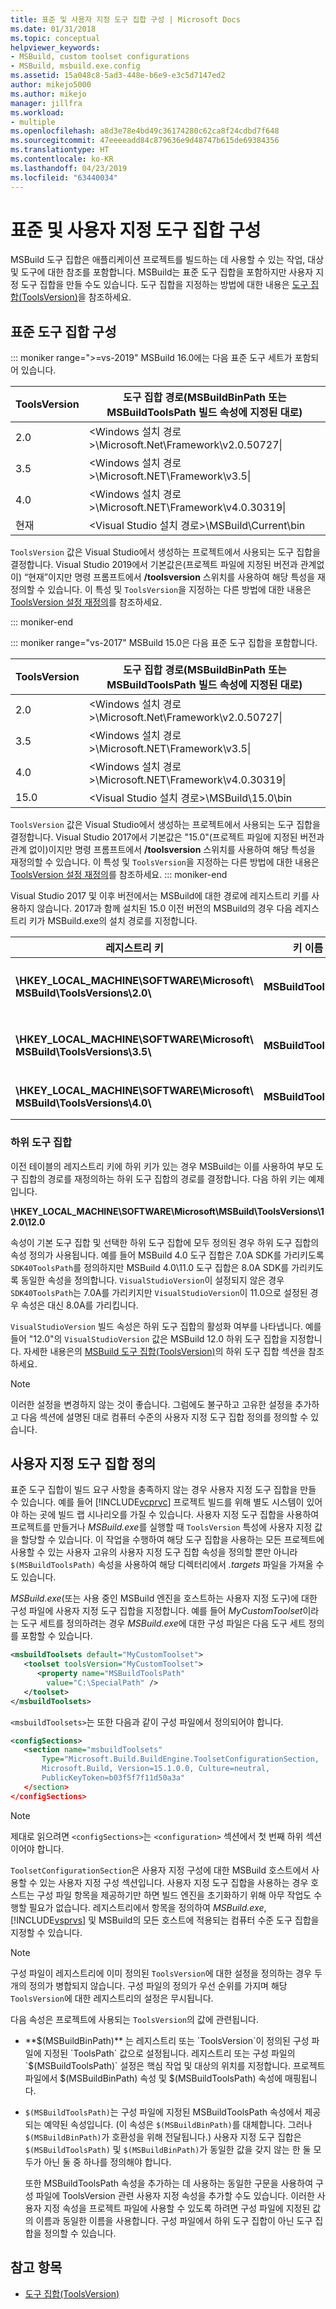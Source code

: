 ```yaml
---
title: 표준 및 사용자 지정 도구 집합 구성 | Microsoft Docs
ms.date: 01/31/2018
ms.topic: conceptual
helpviewer_keywords:
- MSBuild, custom toolset configurations
- MSBuild, msbuild.exe.config
ms.assetid: 15a048c8-5ad3-448e-b6e9-e3c5d7147ed2
author: mikejo5000
ms.author: mikejo
manager: jillfra
ms.workload:
- multiple
ms.openlocfilehash: a8d3e78e4bd49c36174280c62ca8f24cdbd7f648
ms.sourcegitcommit: 47eeeeadd84c879636e9d48747b615de69384356
ms.translationtype: HT
ms.contentlocale: ko-KR
ms.lasthandoff: 04/23/2019
ms.locfileid: "63440034"
---
```

# <a name="standard-and-custom-toolset-configurations"></a>표준 및 사용자 지정 도구 집합 구성
MSBuild 도구 집합은 애플리케이션 프로젝트를 빌드하는 데 사용할 수 있는 작업, 대상 및 도구에 대한 참조를 포함합니다. MSBuild는 표준 도구 집합을 포함하지만 사용자 지정 도구 집합을 만들 수도 있습니다. 도구 집합을 지정하는 방법에 대한 내용은 [도구 집합(ToolsVersion)](../msbuild/msbuild-toolset-toolsversion.md)을 참조하세요.

## <a name="standard-toolset-configurations"></a>표준 도구 집합 구성

::: moniker range=">=vs-2019"
 MSBuild 16.0에는 다음 표준 도구 세트가 포함되어 있습니다.

|ToolsVersion|도구 집합 경로(MSBuildBinPath 또는 MSBuildToolsPath 빌드 속성에 지정된 대로)|
|------------------| - |
|2.0|\<Windows 설치 경로>\Microsoft.Net\Framework\v2.0.50727\\|
|3.5|\<Windows 설치 경로>\Microsoft.NET\Framework\v3.5\\|
|4.0|\<Windows 설치 경로>\Microsoft.NET\Framework\v4.0.30319\\|
|현재|\<Visual Studio 설치 경로>\MSBuild\Current\bin|

 `ToolsVersion` 값은 Visual Studio에서 생성하는 프로젝트에서 사용되는 도구 집합을 결정합니다. Visual Studio 2019에서 기본값은(프로젝트 파일에 지정된 버전과 관계없이) “현재”이지만 명령 프롬프트에서 **/toolsversion** 스위치를 사용하여 해당 특성을 재정의할 수 있습니다. 이 특성 및 `ToolsVersion`을 지정하는 다른 방법에 대한 내용은 [ToolsVersion 설정 재정의](../msbuild/overriding-toolsversion-settings.md)를 참조하세요.

 ::: moniker-end

::: moniker range="vs-2017"
 MSBuild 15.0은 다음 표준 도구 집합을 포함합니다.

|ToolsVersion|도구 집합 경로(MSBuildBinPath 또는 MSBuildToolsPath 빌드 속성에 지정된 대로)|
|------------------| - |
|2.0|\<Windows 설치 경로>\Microsoft.Net\Framework\v2.0.50727\\|
|3.5|\<Windows 설치 경로>\Microsoft.NET\Framework\v3.5\\|
|4.0|\<Windows 설치 경로>\Microsoft.NET\Framework\v4.0.30319\\|
|15.0|\<Visual Studio 설치 경로>\MSBuild\15.0\bin|

 `ToolsVersion` 값은 Visual Studio에서 생성하는 프로젝트에서 사용되는 도구 집합을 결정합니다. Visual Studio 2017에서 기본값은 "15.0"(프로젝트 파일에 지정된 버전과 관계 없이)이지만 명령 프롬프트에서 **/toolsversion** 스위치를 사용하여 해당 특성을 재정의할 수 있습니다. 이 특성 및 `ToolsVersion`을 지정하는 다른 방법에 대한 내용은 [ToolsVersion 설정 재정의](../msbuild/overriding-toolsversion-settings.md)를 참조하세요.
 ::: moniker-end

Visual Studio 2017 및 이후 버전에서는 MSBuild에 대한 경로에 레지스트리 키를 사용하지 않습니다. 2017과 함께 설치된 15.0 이전 버전의 MSBuild의 경우 다음 레지스트리 키가 MSBuild.exe의 설치 경로를 지정합니다.

|레지스트리 키|키 이름|문자열 키 값|
|------------------|--------------|----------------------|
|**\HKEY_LOCAL_MACHINE\SOFTWARE\Microsoft\ MSBuild\ToolsVersions\2.0\\** |**MSBuildToolsPath**|**.NET Framework 2.0 설치 경로**|
|**\HKEY_LOCAL_MACHINE\SOFTWARE\Microsoft\ MSBuild\ToolsVersions\3.5\\** |**MSBuildToolsPath**|**.NET Framework 3.5 설치 경로**|
|**\HKEY_LOCAL_MACHINE\SOFTWARE\Microsoft\ MSBuild\ToolsVersions\4.0\\** |**MSBuildToolsPath**|**.NET Framework 4 설치 경로**|

### <a name="sub-toolsets"></a>하위 도구 집합
 이전 테이블의 레지스트리 키에 하위 키가 있는 경우 MSBuild는 이를 사용하여 부모 도구 집합의 경로를 재정의하는 하위 도구 집합의 경로를 결정합니다. 다음 하위 키는 예제입니다.

 **\HKEY_LOCAL_MACHINE\SOFTWARE\Microsoft\MSBuild\ToolsVersions\12.0\12.0**

 속성이 기본 도구 집합 및 선택한 하위 도구 집합에 모두 정의된 경우 하위 도구 집합의 속성 정의가 사용됩니다. 예를 들어 MSBuild 4.0 도구 집합은 7.0A SDK를 가리키도록 `SDK40ToolsPath`를 정의하지만 MSBuild 4.0\11.0 도구 집합은 8.0A SDK를 가리키도록 동일한 속성을 정의합니다. `VisualStudioVersion`이 설정되지 않은 경우 `SDK40ToolsPath`는 7.0A를 가리키지만 `VisualStudioVersion`이 11.0으로 설정된 경우 속성은 대신 8.0A를 가리킵니다.

 `VisualStudioVersion` 빌드 속성은 하위 도구 집합의 활성화 여부를 나타냅니다. 예를 들어 "12.0"의 `VisualStudioVersion` 값은 MSBuild 12.0 하위 도구 집합을 지정합니다. 자세한 내용은의 [MSBuild 도구 집합(ToolsVersion)](../msbuild/msbuild-toolset-toolsversion.md)의 하위 도구 집합 섹션을 참조하세요.

> [!NOTE]
> 이러한 설정을 변경하지 않는 것이 좋습니다. 그럼에도 불구하고 고유한 설정을 추가하고 다음 섹션에 설명된 대로 컴퓨터 수준의 사용자 지정 도구 집합 정의를 정의할 수 있습니다.

## <a name="custom-toolset-definitions"></a>사용자 지정 도구 집합 정의
 표준 도구 집합이 빌드 요구 사항을 충족하지 않는 경우 사용자 지정 도구 집합을 만들 수 있습니다. 예를 들어 [!INCLUDE[vcprvc](../code-quality/includes/vcprvc_md.md)] 프로젝트 빌드를 위해 별도 시스템이 있어야 하는 곳에 빌드 랩 시나리오를 가질 수 있습니다. 사용자 지정 도구 집합을 사용하여 프로젝트를 만들거나 *MSBuild.exe*를 실행할 때 `ToolsVersion` 특성에 사용자 지정 값을 할당할 수 있습니다. 이 작업을 수행하여 해당 도구 집합을 사용하는 모든 프로젝트에 사용할 수 있는 사용자 고유의 사용자 지정 도구 집합 속성을 정의할 뿐만 아니라 `$(MSBuildToolsPath)` 속성을 사용하여 해당 디렉터리에서 *.targets* 파일을 가져올 수도 있습니다.

 *MSBuild.exe*(또는 사용 중인 MSBuild 엔진을 호스트하는 사용자 지정 도구)에 대한 구성 파일에 사용자 지정 도구 집합을 지정합니다. 예를 들어 *MyCustomToolset*이라는 도구 세트를 정의하려는 경우 *MSBuild.exe*에 대한 구성 파일은 다음 도구 세트 정의를 포함할 수 있습니다.

```xml
<msbuildToolsets default="MyCustomToolset">
   <toolset toolsVersion="MyCustomToolset">
      <property name="MSBuildToolsPath"
        value="C:\SpecialPath" />
   </toolset>
</msbuildToolsets>
```

 `<msbuildToolsets>`는 또한 다음과 같이 구성 파일에서 정의되어야 합니다.

```xml
<configSections>
   <section name="msbuildToolsets"
       Type="Microsoft.Build.BuildEngine.ToolsetConfigurationSection,
       Microsoft.Build, Version=15.1.0.0, Culture=neutral,
       PublicKeyToken=b03f5f7f11d50a3a"
   </section>
</configSections>
```

> [!NOTE]
> 제대로 읽으려면 `<configSections>`는 `<configuration>` 섹션에서 첫 번째 하위 섹션이어야 합니다.

 `ToolsetConfigurationSection`은 사용자 지정 구성에 대한 MSBuild 호스트에서 사용할 수 있는 사용자 지정 구성 섹션입니다. 사용자 지정 도구 집합을 사용하는 경우 호스트는 구성 파일 항목을 제공하기만 하면 빌드 엔진을 초기화하기 위해 아무 작업도 수행할 필요가 없습니다. 레지스트리에서 항목을 정의하여 *MSBuild.exe*, [!INCLUDE[vsprvs](../code-quality/includes/vsprvs_md.md)] 및 MSBuild의 모든 호스트에 적용되는 컴퓨터 수준 도구 집합을 지정할 수 있습니다.

> [!NOTE]
> 구성 파일이 레지스트리에 이미 정의된 `ToolsVersion`에 대한 설정을 정의하는 경우 두 개의 정의가 병합되지 않습니다. 구성 파일의 정의가 우선 순위를 가지며 해당 `ToolsVersion`에 대한 레지스트리의 설정은 무시됩니다.

 다음 속성은 프로젝트에 사용되는 `ToolsVersion`의 값에 관련됩니다.

- **$(MSBuildBinPath)** 는 레지스트리 또는 `ToolsVersion`이 정의된 구성 파일에 지정된 `ToolsPath` 값으로 설정됩니다. 레지스트리 또는 구성 파일의 `$(MSBuildToolsPath)` 설정은 핵심 작업 및 대상의 위치를 지정합니다. 프로젝트 파일에서 $(MSBuildBinPath) 속성 및 $(MSBuildToolsPath) 속성에 매핑됩니다.

- `$(MSBuildToolsPath)`는 구성 파일에 지정된 MSBuildToolsPath 속성에서 제공되는 예약된 속성입니다. (이 속성은 `$(MSBuildBinPath)`를 대체합니다. 그러나 `$(MSBuildBinPath)`가 호환성을 위해 전달됩니다.) 사용자 지정 도구 집합은 `$(MSBuildToolsPath)` 및 `$(MSBuildBinPath)`가 동일한 값을 갖지 않는 한 둘 모두가 아닌 둘 중 하나를 정의해야 합니다.

  또한 MSBuildToolsPath 속성을 추가하는 데 사용하는 동일한 구문을 사용하여 구성 파일에 ToolsVersion 관련 사용자 지정 속성을 추가할 수도 있습니다. 이러한 사용자 지정 속성을 프로젝트 파일에 사용할 수 있도록 하려면 구성 파일에 지정된 값의 이름과 동일한 이름을 사용합니다. 구성 파일에서 하위 도구 집합이 아닌 도구 집합을 정의할 수 있습니다.

## <a name="see-also"></a>참고 항목
- [도구 집합(ToolsVersion)](../msbuild/msbuild-toolset-toolsversion.md)